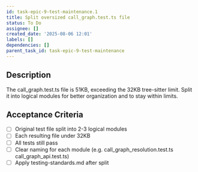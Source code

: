 ```yaml
---
id: task-epic-9-test-maintenance.1
title: Split oversized call_graph.test.ts file
status: To Do
assignee: []
created_date: '2025-08-06 12:01'
labels: []
dependencies: []
parent_task_id: task-epic-9-test-maintenance
---
```


## Description

The call_graph.test.ts file is 51KB, exceeding the 32KB tree-sitter limit. Split it into logical modules for better organization and to stay within limits.

## Acceptance Criteria

- [ ] Original test file split into 2-3 logical modules
- [ ] Each resulting file under 32KB
- [ ] All tests still pass
- [ ] Clear naming for each module (e.g. call_graph_resolution.test.ts call_graph_api.test.ts)
- [ ] Apply testing-standards.md after split
